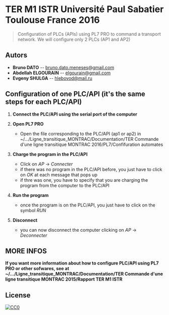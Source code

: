 # TER M1 ISTR Université Paul Sabatier Toulouse France 2016

> Configuration of PLCs (APIs) using PL7 PRO to command a transport network.
> We will configure only 2 PLCs (AP1 and AP2)

## Autors
- __Bruno DATO__ -- bruno.dato.meneses@gmail.com
- __Abdellah ELGOURAIN__ -- elgourain@gmail.com
- __Evgeny SHULGA__ -- hlebovod@mail.ru

## Configuration of one PLC/API (it's the same steps for each PLC/API)

1. **Connect the PLC/API using the serial port of the computer**
	

2. **Open PL7 PRO**
	- Open the file corresponding to the PLC/API (ap1 or ap2) in ~/.../Ligne_transitique_MONTRAC/Documentation/TER Commande d'une ligne transitique MONTRAC 2016/PL7/Confifuration automates


3. **Charge the program in the PLC/API**
	- Click on *AP* -> *Connecter*
	- if there was no program in the PLC/API before, you just have to click on *OK* at each message that pops up
	- if thre was one, you have to specify that you are charging the program from the computer to the PLC/API


4. **Run the program**
	- once the program is on the PLC/API, you just have to click on the symbol *RUN*

5. **Disconnect**
	- you can now disconnect the computer clicking on *AP* -> *Deconnecter*

## MORE INFOS

**If you want more information about how to configure PLC/API using PL7 PRO or other sofwares, see at ~/.../Ligne_transitique_MONTRAC/Documentation/TER Commande d'une ligne transitique MONTRAC 2015/Rapport TER M1 ISTR**

## License

[![CC0](https://licensebuttons.net/p/zero/1.0/88x31.png)](http://creativecommons.org/publicdomain/zero/1.0/)

